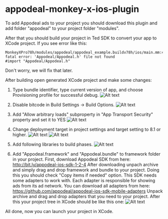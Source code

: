 # appodeal-monkey-x-ios-plugin

To add Appodeal ads to your project you should download this plugin and add folder "appodeal" to your project folder "modules".

After that you should build your project in Ted SDK to convert your app to XCode project.
If you see error like this: 
```
MonkeyXPro78h/modules/appodeal/appodeal_example.buildv78h/ios/main.mm:4290:9: fatal error: 'Appodeal/Appodeal.h' file not found
#import "Appodeal/Appodeal.h"
```
Don't worry, we will fix that later.

After building open generated XCode project and make some changes:

1. Type bundle identifier, type current version of app, and choose Provisioning profile for successful debug.
![Alt text](https://i.gyazo.com/820f0f6d620f1ff4c73c50a7e6ead7de.png)

2. Disable bitcode in Build Settings -> Build Options.
![Alt text](https://i.gyazo.com/8a503546a1502d216fd6bcad3c31413a.png)

3. Add "Allow arbitrary loads" subproperty in "App Transport Security" property and set it to YES
![Alt text](https://i.gyazo.com/d9914758eb9e9f2fe181e743b6449f7a.png)

4. Change deployment target in project settings and target setting to 8.1 or higher.
![Alt text](https://i.gyazo.com/34945a9fe4eb50e0921b22a2a8344be9.png)
![Alt text](https://i.gyazo.com/9421a8230374a6fae563ff87f0e28389.png)

5. Add following libraries to build phases.
![Alt text](https://i.gyazo.com/ef7094ed523f836a2d74c63da725a8b9.png)

6. Add "Appodeal.framework" and "Appodeal.bundle" to framework folder in your project. 
First, download Appodeal SDK from here: http://bit.ly/appodeal-ios-sdk-1-2-4
After downloading unpach archive and simply drag and drop framework and bundle to your project. Doing this you should check "Copy items if needed" option.
This SDK needs some adapters to work with. Each adapter is responsible for showing ads from its ad network.
You can download all adapters from here: https://github.com/appodeal/appodeal-ios-sdk-mobile-adapters
Unpack archive and drag and drop adapters that you need to your project.
After this your project tree in XCode should be like this one:
![Alt text](https://i.gyazo.com/a9bacea9c230e03830f839a71fd69268.png)

All done, now you can launch your project in XCode.
